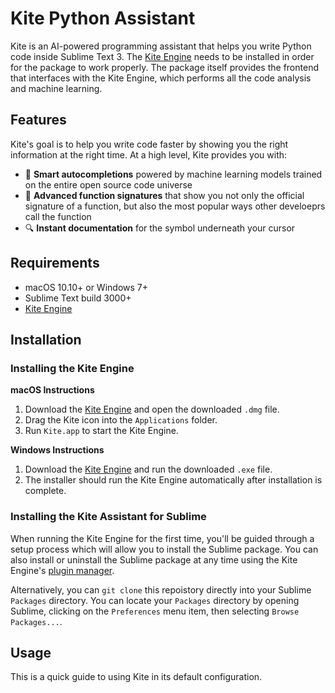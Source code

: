 # Kite Python Assistant

Kite is an AI-powered programming assistant that helps you write Python code inside Sublime Text 3. The 
[Kite Engine](https://kite.com/) needs to be installed in order for the package to work properly. The package itself
provides the frontend that interfaces with the Kite Engine, which performs all the code analysis and machine learning.


## Features

Kite's goal is to help you write code faster by showing you the right information at the right time. At a high level,
Kite provides you with:
* 🧠 __Smart autocompletions__ powered by machine learning models trained on the entire open source code universe
* 👀 __Advanced function signatures__ that show you not only the official signature of a function, but also the most popular
ways other develoeprs call the function
* 🔍 __Instant documentation__ for the symbol underneath your cursor


## Requirements

* macOS 10.10+ or Windows 7+
* Sublime Text build 3000+
* [Kite Engine](https://kite.com/)


## Installation

### Installing the Kite Engine

__macOS Instructions__
1. Download the [Kite Engine](https://kite.com/download) and open the downloaded `.dmg` file.
2. Drag the Kite icon into the `Applications` folder.
3. Run `Kite.app` to start the Kite Engine.

__Windows Instructions__
1. Download the [Kite Engine](https://kite.com/download) and run the downloaded `.exe` file.
2. The installer should run the Kite Engine automatically after installation is complete.

### Installing the Kite Assistant for Sublime

When running the Kite Engine for the first time, you'll be guided through a setup process which will allow you to install
the Sublime package. You can also install or uninstall the Sublime package at any time using the Kite Engine's [plugin
manager](https://help.kite.com/article/62-managing-editor-plugins).

Alternatively, you can `git clone` this repoistory directly into your Sublime `Packages` directory. You can locate your
`Packages` directory by opening Sublime, clicking on the `Preferences` menu item, then selecting `Browse Packages...`.


## Usage

This is a quick guide to using Kite in its default configuration.

